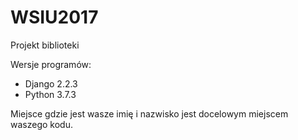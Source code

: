 # WSIU2017
Projekt biblioteki

Wersje programów:

- Django 2.2.3
- Python 3.7.3


Miejsce gdzie jest wasze imię i nazwisko jest docelowym miejscem waszego kodu.
